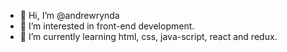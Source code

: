 - 👋 Hi, I’m @andrewrynda
- 👀 I’m interested in front-end development.
- 🌱 I’m currently learning html, css, java-script, react and redux.

<!---
andrewrynda/andrewrynda is a ✨ special ✨ repository because its `README.md` (this file) appears on your GitHub profile.
You can click the Preview link to take a look at your changes.
--->
